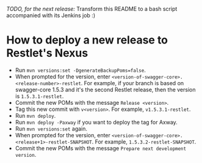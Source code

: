 *TODO, for the next release:*
Transform this README to a bash script accompanied with its Jenkins job :)


# How to deploy a new release to Restlet's Nexus

- Run `mvn versions:set -DgenerateBackupPoms=false`.
- When prompted for the version, enter `<version-of-swagger-core>.<release-number>-restlet`. For example, if your branch is based on swagger-core 1.5.3 and it's the second Restlet release, then the version is `1.5.3.1-restlet`.
- Commit the new POMs with the message `Release <version>`.
- Tag this new commit with `v<version>`. For example, `v1.5.3.1-restlet`.
- Run `mvn deploy`.
- Run `mvn deploy -Paxway` if you want to deploy the tag for Axway.
- Run `mvn versions:set` again.
- When prompted for the version, enter `<version-of-swagger-core>.<release+1>-restlet-SNAPSHOT`. For example, `1.5.3.2-restlet-SNAPSHOT`.
- Commit the new POMs with the message `Prepare next development version`.

